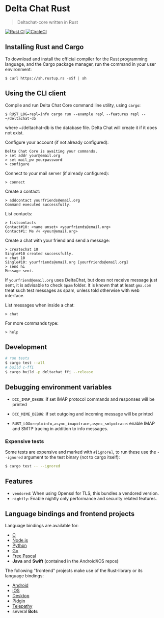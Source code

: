 # Delta Chat Rust

> Deltachat-core written in Rust 

[![Rust CI](https://github.com/deltachat/deltachat-core-rust/actions/workflows/ci.yml/badge.svg)](https://github.com/deltachat/deltachat-core-rust/actions/workflows/ci.yml)
[![CircleCI](https://circleci.com/gh/deltachat/deltachat-core-rust.svg?style=shield)](https://circleci.com/gh/deltachat/deltachat-core-rust/)

## Installing Rust and Cargo

To download and install the official compiler for the Rust programming language, and the Cargo package manager, run the command in your user environment:

```
$ curl https://sh.rustup.rs -sSf | sh
```

## Using the CLI client

Compile and run Delta Chat Core command line utility, using `cargo`:

```
$ RUST_LOG=repl=info cargo run --example repl --features repl -- ~/deltachat-db
```
where ~/deltachat-db is the database file. Delta Chat will create it if it does not exist.

Configure your account (if not already configured):

```
Delta Chat Core is awaiting your commands.
> set addr your@email.org
> set mail_pw yourpassword
> configure
```

Connect to your mail server (if already configured):

```
> connect
```

Create a contact:

```
> addcontact yourfriends@email.org
Command executed successfully.
```

List contacts:

```
> listcontacts
Contact#10: <name unset> <yourfriends@email.org>
Contact#1: Me √√ <your@email.org>
```

Create a chat with your friend and send a message:

```
> createchat 10
Single#10 created successfully.
> chat 10
Single#10: yourfriends@email.org [yourfriends@email.org]
> send hi
Message sent.
```

If `yourfriend@email.org` uses DeltaChat, but does not receive message just
sent, it is advisable to check `Spam` folder. It is known that at least
`gmx.com` treat such test messages as spam, unless told otherwise with web
interface.

List messages when inside a chat:

```
> chat
```

For more commands type:

```
> help
```

## Development

```sh
# run tests
$ cargo test --all
# build c-ffi
$ cargo build -p deltachat_ffi --release
```

## Debugging environment variables 

- `DCC_IMAP_DEBUG`: if set IMAP protocol commands and responses will be
  printed

- `DCC_MIME_DEBUG`: if set outgoing and incoming message will be printed 

- `RUST_LOG=repl=info,async_imap=trace,async_smtp=trace`: enable IMAP and
SMTP tracing in addition to info messages.

### Expensive tests

Some tests are expensive and marked with `#[ignore]`, to run these
use the `--ignored` argument to the test binary (not to cargo itself):
```sh
$ cargo test -- --ignored
```

## Features

- `vendored`: When using Openssl for TLS, this bundles a vendored version.
- `nightly`: Enable nightly only performance and security related features.

## Language bindings and frontend projects

Language bindings are available for:

- [C](https://c.delta.chat)
- [Node.js](https://www.npmjs.com/package/deltachat-node)
- [Python](https://py.delta.chat)
- [Go](https://github.com/deltachat/go-deltachat/)
- [Free Pascal](https://github.com/deltachat/deltachat-fp/)
- **Java** and **Swift** (contained in the Android/iOS repos)

The following "frontend" projects make use of the Rust-library
or its language bindings:

- [Android](https://github.com/deltachat/deltachat-android)
- [iOS](https://github.com/deltachat/deltachat-ios)
- [Desktop](https://github.com/deltachat/deltachat-desktop)
- [Pidgin](https://code.ur.gs/lupine/purple-plugin-delta/)
- [Telepathy](https://code.ur.gs/lupine/telepathy-padfoot/)
- several **Bots**
